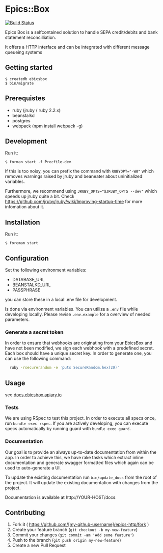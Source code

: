 # Epics::Box

[![Build Status](https://magnum.travis-ci.com/railslove/epics-box.svg?token=AM3M96RpNyP5z4TXrjkp&branch=master)](https://magnum.travis-ci.com/railslove/epics-box)

Epics Box is a selfcontained solution to handle SEPA credit/debits and bank statement
reconcilliation.

It offers a HTTP interface and can be integrated with different message queueing systems

## Getting started

    $ createdb ebicsbox
    $ bin/migrate

## Prerequistes

* ruby (jruby / ruby 2.2.x)
* beanstalkd
* postgres
* webpack (npm install webpack -g)

## Development

Run it:

    $ forman start -f Procfile.dev

If this is too noisy, you can prefix the command with ```RUBYOPT="-W0"``` which removes warnings
raised by jruby and beaneater about uninitialized variables.

Furthermore, we recommend using ```JRUBY_OPTS="$JRUBY_OPTS --dev"``` which speeds up jruby quite a
bit. Check https://github.com/jruby/jruby/wiki/Improving-startup-time for more infomation about it.

## Installation

Run it:

    $ foreman start

## Configuration

Set the following environment variables:

* DATABASE_URL
* BEANSTALKD_URL
* PASSPHRASE

you can store these in a local .env file for development.

Is done via environment variables. You can utilize a `.env` file while
developing locally. Please revise `.env.example` for a overview
of needed parameters.

### Generate a secret token

In order to ensure that webhooks are originating from your EbicsBox and have not been modified, we
sign each webhook with a predefined secret. Each box should have a unique secret key. In order to
generate one, you can use the following command:

```bash
  ruby -rsecurerandom -e 'puts SecureRandom.hex(20)'
```

## Usage

see [docs.ebicsbox.apiary.io](http://docs.ebicsbox.apiary.io)

### Tests

We are using RSpec to test this project. In order to execute all specs once, run ```bundle exec rspec```.
If you are actively developing, you can execute specs automatically by running guard with ```bundle exec guard```.

### Documentation

Our goal is to provide an always up-to-date documentation from within the app. In order to achieve
this, we have rake tasks which extract inline documentation and generate swagger formatted files
which again can be used to auto-generate a UI.

To update the existing documentation run ```bin/update_docs``` from the root of the project.
It will update the existing documentation with changes from the project.

Documentation is available at http://YOUR-HOST/docs

## Contributing

1. Fork it ( https://github.com/[my-github-username]/epics-http/fork )
2. Create your feature branch (`git checkout -b my-new-feature`)
3. Commit your changes (`git commit -am 'Add some feature'`)
4. Push to the branch (`git push origin my-new-feature`)
5. Create a new Pull Request
